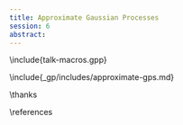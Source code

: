 ```yaml
---
title: Approximate Gaussian Processes
session: 6
abstract: 
---
```


\include{talk-macros.gpp}

\include{_gp/includes/approximate-gps.md}

\thanks

\references


